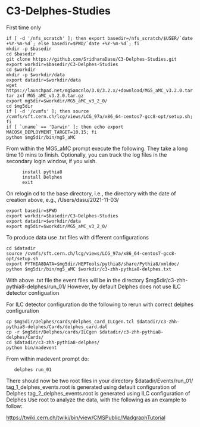 # C3-Delphes-Studies
First time only

```
if [ -d '/nfs_scratch' ]; then export basedir=/nfs_scratch/$USER/`date +%Y-%m-%d`; else basedir=$PWD/`date +%Y-%m-%d`; fi
mkdir -p $basedir
cd $basedir
git clone https://github.com/SridharaDasu/C3-Delphes-Studies.git
export workdir=$basedir/C3-Delphes-Studies
cd $workdir
mkdir -p $workdir/data
export datadir=$workdir/data
wget https://launchpad.net/mg5amcnlo/3.0/3.2.x/+download/MG5_aMC_v3.2.0.tar.gz
tar zxf MG5_aMC_v3.2.0.tar.gz 
export mg5dir=$workdir/MG5_aMC_v3_2_0/
cd $mg5dir
if [ -d '/cvmfs' ]; then source /cvmfs/sft.cern.ch/lcg/views/LCG_97a/x86_64-centos7-gcc8-opt/setup.sh; fi
if [ `uname` == 'Darwin' ]; then echo export MACOSX_DEPLOYMENT_TARGET=10.15; fi
python $mg5dir/bin/mg5_aMC
```

From within the MG5_aMC prompt execute the following. They take a long time 10 mins to finish.
Optionally, you can track the log files in the secondary login window, if you wish.

```
      install pythia8
      install Delphes
      exit
```

On relogin cd to the base directory, i.e., the directory with the date of creation above, e.g., /Users/dasu/2021-11-03/

```
export basedir=$PWD
export workdir=$basedir/C3-Delphes-Studies
export datadir=$workdir/data
export mg5dir=$workdir/MG5_aMC_v3_2_0/
```

To produce data use  .txt files with different configurations

```
cd $datadir
source /cvmfs/sft.cern.ch/lcg/views/LCG_97a/x86_64-centos7-gcc8-opt/setup.sh
export PYTHIA8DATA=$mg5dir/HEPTools/pythia8/share/Pythia8/xmldoc/
python $mg5dir/bin/mg5_aMC $workdir/c3-zhh-pythia8-delphes.txt
```

With above .txt file the event files will be in the directory $mg5dir/c3-zhh-pythia8-delphes/run_01/
However, by default Delphes does not use ILC detector configuation

For ILC detector configuration do the following to rerun with correct delphes configuration

```
cp $mg5dir/Delphes/cards/delphes_card_ILCgen.tcl $datadir/c3-zhh-pythia8-delphes/Cards/delphes_card.dat
cp -r $mg5dir/Delphes/cards/ILCgen $datadir/c3-zhh-pythia8-delphes/Cards/
cd $datadir/c3-zhh-pythia8-delphes/
python bin/madevent
```

From within madevent prompt do:

```
   delphes run_01
```

There should now be two root files in your directory $datadir/Events/run_01/
tag_1_delphes_events.root is generated using default configuration of Delphes
tag_2_delphes_events.root is generated using ILC configuration of Delphes
Use root to analyze the data, with the following as an example to follow:

https://twiki.cern.ch/twiki/bin/view/CMSPublic/MadgraphTutorial


